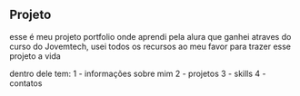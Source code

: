 ## Projeto 

esse é meu projeto portfolio onde aprendi pela alura que ganhei atraves do curso do Jovemtech, usei todos os recursos ao meu favor para trazer esse projeto a vida

dentro dele tem: 
1 - informações sobre mim
2 - projetos
3 - skills 
4 - contatos